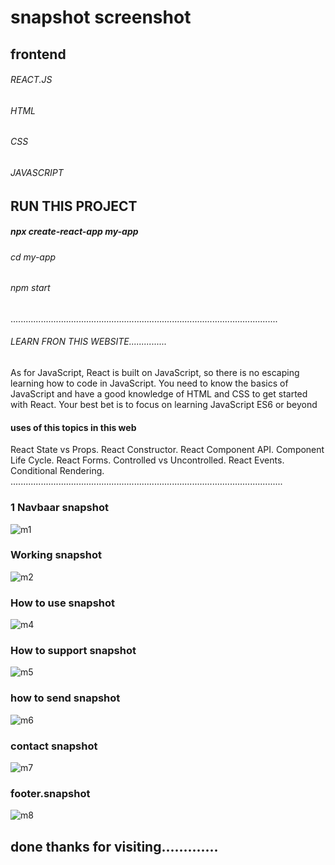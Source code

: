 # snapshot screenshot 

## frontend
###### REACT.JS
###### HTML
###### CSS
###### JAVASCRIPT

## RUN THIS PROJECT

##### npx create-react-app my-app
###### cd my-app
###### npm start

..........................................................................................................
###### LEARN FRON THIS WEBSITE...............
As for JavaScript, React is built on JavaScript, so there is no escaping learning how to code in JavaScript. 
You need to know the basics of JavaScript and have a good knowledge of HTML and CSS to get started with React.
Your best bet is to focus on learning JavaScript ES6 or beyond
#### uses of this topics in this web
React State vs Props.
React Constructor.
React Component API.
Component Life Cycle.
React Forms.
Controlled vs Uncontrolled.
React Events.
Conditional Rendering.
............................................................................................................
### 1 Navbaar snapshot
![m1](https://user-images.githubusercontent.com/88300530/162601603-6cdee3f0-e65a-4c4d-a7d2-27d67af93b84.png)
### Working snapshot
![m2](https://user-images.githubusercontent.com/88300530/162601607-990c9b65-51a8-4d75-b88f-c32a9f1d50b5.png)
### How to use snapshot
![m4](https://user-images.githubusercontent.com/88300530/162601617-41742c97-862f-471d-8b30-dff3dc6664c7.png)
### How to support snapshot
![m5](https://user-images.githubusercontent.com/88300530/162601618-7e89402c-d7f0-43ae-9c2e-c54a9b038858.png)
### how to send snapshot
![m6](https://user-images.githubusercontent.com/88300530/162601619-3f5dd7df-9c5d-47ee-98dd-c484e7d2dc54.png)
###  contact snapshot
![m7](https://user-images.githubusercontent.com/88300530/162601621-ead3210c-4261-41b8-b2c8-8c66ce085d60.png)
###  footer.snapshot
![m8](https://user-images.githubusercontent.com/88300530/162601622-f5e1078d-c44d-4631-9e9e-97bbedaeb6ec.png)
##     done      thanks for visiting.............

